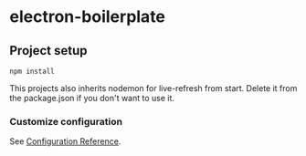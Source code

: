 # electron-boilerplate

## Project setup

```
npm install
```

This projects also inherits nodemon for live-refresh from start.
Delete it from the package.json if you don't want to use it.

### Customize configuration

See [Configuration Reference](https://cli.vuejs.org/config/).
